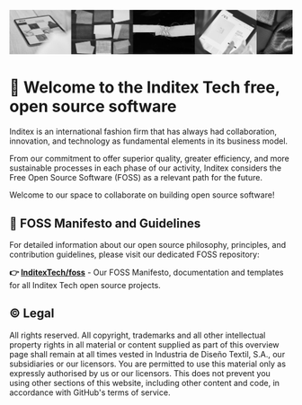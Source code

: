 ![InditexTech banner, a carrousel showing tech and fashion images.](./banner.png)

# :wave: Welcome to the Inditex Tech free, open source software

Inditex is an international fashion firm that has always had collaboration, innovation, and technology as fundamental elements in its business model.

From our commitment to offer superior quality, greater efficiency, and more sustainable processes in each phase of our activity, Inditex considers the Free Open Source Software (FOSS) as a relevant path for the future.

Welcome to our space to collaborate on building open source software!

## :scroll: FOSS Manifesto and Guidelines

For detailed information about our open source philosophy, principles, and contribution guidelines, please visit our dedicated FOSS repository:

**:point_right: [InditexTech/foss](https://github.com/InditexTech/foss)** - Our FOSS Manifesto, documentation and templates for all Inditex Tech open source projects.

## :copyright: Legal

All rights reserved. All copyright, trademarks and all other intellectual property rights in all material or content supplied as part of this overview page shall remain at all times vested in Industria de Diseño Textil, S.A., our subsidiaries or our licensors. You are permitted to use this material only as expressly authorised by us or our licensors. This does not prevent you using other sections of this website, including other content and code, in accordance with GitHub's terms of service.
